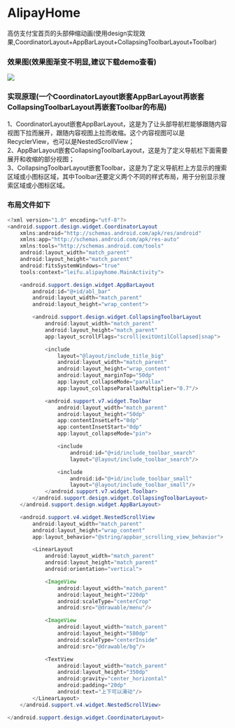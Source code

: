 # AlipayHome
高仿支付宝首页的头部伸缩动画(使用design实现效果,CoordinatorLayout+AppBarLayout+CollapsingToolbarLayout+Toolbar)

### 效果图(效果图渐变不明显,建议下载demo查看)
![](https://github.com/leifu1107/AlipayHome/raw/master/screenshots/1.gif) 
### 实现原理(一个CoordinatorLayout嵌套AppBarLayout再嵌套CollapsingToolbarLayout再嵌套Toolbar的布局)
1、CoordinatorLayout嵌套AppBarLayout，这是为了让头部导航栏能够跟随内容视图下拉而展开，跟随内容视图上拉而收缩。这个内容视图可以是RecyclerView，也可以是NestedScrollView；<br>
2、AppBarLayout嵌套CollapsingToolbarLayout，这是为了定义导航栏下面需要展开和收缩的部分视图；<br>
3、CollapsingToolbarLayout嵌套Toolbar，这是为了定义导航栏上方显示的搜索区域或小图标区域，其中Toolbar还要定义两个不同的样式布局，用于分别显示搜索区域或小图标区域。<br>

### 布局文件如下

```java
<?xml version="1.0" encoding="utf-8"?>
<android.support.design.widget.CoordinatorLayout
    xmlns:android="http://schemas.android.com/apk/res/android"
    xmlns:app="http://schemas.android.com/apk/res-auto"
    xmlns:tools="http://schemas.android.com/tools"
    android:layout_width="match_parent"
    android:layout_height="match_parent"
    android:fitsSystemWindows="true"
    tools:context="leifu.alipayhome.MainActivity">

    <android.support.design.widget.AppBarLayout
        android:id="@+id/abl_bar"
        android:layout_width="match_parent"
        android:layout_height="wrap_content">

        <android.support.design.widget.CollapsingToolbarLayout
            android:layout_width="match_parent"
            android:layout_height="match_parent"
            app:layout_scrollFlags="scroll|exitUntilCollapsed|snap">

            <include
                layout="@layout/include_title_big"
                android:layout_width="match_parent"
                android:layout_height="wrap_content"
                android:layout_marginTop="50dp"
                app:layout_collapseMode="parallax"
                app:layout_collapseParallaxMultiplier="0.7"/>

            <android.support.v7.widget.Toolbar
                android:layout_width="match_parent"
                android:layout_height="50dp"
                app:contentInsetLeft="0dp"
                app:contentInsetStart="0dp"
                app:layout_collapseMode="pin">

                <include
                    android:id="@+id/include_toolbar_search"
                    layout="@layout/include_toolbar_search"/>

                <include
                    android:id="@+id/include_toolbar_small"
                    layout="@layout/include_toolbar_small"/>
            </android.support.v7.widget.Toolbar>
        </android.support.design.widget.CollapsingToolbarLayout>
    </android.support.design.widget.AppBarLayout>

    <android.support.v4.widget.NestedScrollView
        android:layout_width="match_parent"
        android:layout_height="wrap_content"
        app:layout_behavior="@string/appbar_scrolling_view_behavior">

        <LinearLayout
            android:layout_width="match_parent"
            android:layout_height="match_parent"
            android:orientation="vertical">

            <ImageView
                android:layout_width="match_parent"
                android:layout_height="220dp"
                android:scaleType="centerCrop"
                android:src="@drawable/menu"/>

            <ImageView
                android:layout_width="match_parent"
                android:layout_height="580dp"
                android:scaleType="centerInside"
                android:src="@drawable/bg"/>

            <TextView
                android:layout_width="match_parent"
                android:layout_height="350dp"
                android:gravity="center_horizontal"
                android:padding="20dp"
                android:text="上下可以滑动"/>
        </LinearLayout>
    </android.support.v4.widget.NestedScrollView>

</android.support.design.widget.CoordinatorLayout>
```
